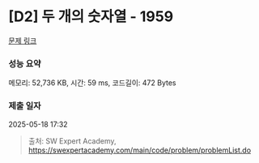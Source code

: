 # [D2] 두 개의 숫자열 - 1959 

[문제 링크](https://swexpertacademy.com/main/code/problem/problemDetail.do?contestProbId=AV5PpoFaAS4DFAUq) 

### 성능 요약

메모리: 52,736 KB, 시간: 59 ms, 코드길이: 472 Bytes

### 제출 일자

2025-05-18 17:32



> 출처: SW Expert Academy, https://swexpertacademy.com/main/code/problem/problemList.do